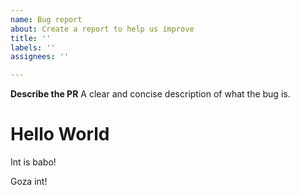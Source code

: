 ```yaml
---
name: Bug report
about: Create a report to help us improve
title: ''
labels: ''
assignees: ''

---
```


**Describe the PR**
A clear and concise description of what the bug is.

# Hello World

Int is babo!

Goza int!
